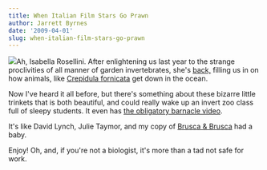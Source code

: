 ```yaml
---
title: When Italian Film Stars Go Prawn
author: Jarrett Byrnes
date: '2009-04-01'
slug: when-italian-film-stars-go-prawn
---
```


![](http://www.imachordata.com/wp-content/uploads/2009/04/isabella.png)Ah, Isabella Rosellini.  After enlightening us last year to the strange proclivities of all manner of garden invertebrates, she's [back,](http://www.sundancechannel.com/greenporno/) filling us in on how animals, like [Crepidula fornicata](http://link.brightcove.com/services/player/bcpid18011345001?bclid=17841335001&bctid=18011212001) get down in the ocean.

Now I've heard it all before, but there's something about these bizarre little trinkets that is both beautiful, and could really wake up an invert zoo class full of sleepy students.  It even has [the obligatory barnacle video](http://link.brightcove.com/services/player/bcpid18011345001?bclid=17841335001&bctid=18011211001).

It's like David Lynch, Julie Taymor, and my copy of [Brusca & Brusca](http://www.amazon.com/Invertebrates-Richard-C-Brusca/dp/0878930973/ref=pd_bxgy_b_text_c) had a baby.

Enjoy!  Oh, and, if you're not a biologist, it's more than a tad not safe for work.
